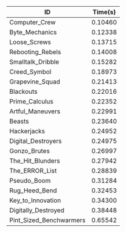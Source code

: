 |ID|Time(s)|
|-|-|
|Computer_Crew|0.10460|
|Byte_Mechanics|0.12338|
|Loose_Screws|0.13715|
|Rebooting_Rebels|0.14008|
|Smalltalk_Dribble|0.15282|
|Creed_Symbol|0.18973|
|Grapevine_Squad|0.21413|
|Blackouts|0.22016|
|Prime_Calculus|0.22352|
|Artful_Maneuvers|0.22991|
|Beasts|0.23640|
|Hackerjacks|0.24952|
|Digital_Destroyers|0.24975|
|Gonzo_Brutes|0.26997|
|The_Hit_Blunders|0.27942|
|The_ERROR_List|0.28839|
|Pseudo_Boom|0.31284|
|Rug_Heed_Bend|0.32453|
|Key_to_Innovation|0.34300|
|Digitally_Destroyed|0.38448|
|Pint_Sized_Benchwarmers|0.65542|
